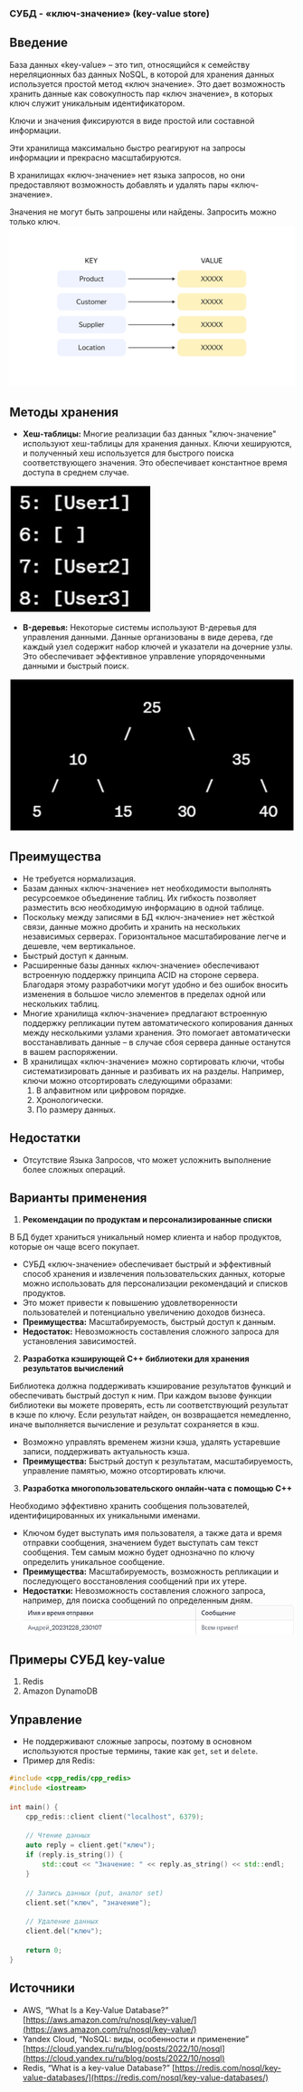 ### СУБД - «ключ-значение» (key-value store)

## **Введение**

База данных «key-value» – это тип, относящийся к семейству нереляционных баз данных NoSQL, в которой для хранения данных используется простой метод «ключ значение». Это дает возможность хранить данные как совокупность пар «ключ значение», в которых ключ служит уникальным идентификатором. 

Ключи и значения фиксируются в виде простой или составной информации. 

Эти хранилища максимально быстро реагируют на запросы информации и прекрасно масштабируются.

В хранилищах «ключ-значение» нет языка запросов, но они предоставляют возможность добавлять и удалять пары «ключ-значение». 

Значения не могут быть запрошены или найдены. Запросить можно только ключ.
![Image alt](https://github.com/LLrodyaLL/misis2023f-22-01-nurgaliev-r-d/raw/main/docs/KV.png)

## **Методы хранения**

- **Хеш-таблицы:** Многие реализации баз данных "ключ-значение" используют хеш-таблицы для хранения данных. Ключи хешируются, и полученный хеш используется для быстрого поиска соответствующего значения. Это обеспечивает константное время доступа в среднем случае.

![Image alt](https://github.com/LLrodyaLL/misis2023f-22-01-nurgaliev-r-d/raw/main/docs/hash.jpg)

- **B-деревья:** Некоторые системы используют B-деревья для управления данными. Данные организованы в виде дерева, где каждый узел содержит набор ключей и указатели на дочерние узлы. Это обеспечивает эффективное управление упорядоченными данными и быстрый поиск.

![Image alt](https://github.com/LLrodyaLL/misis2023f-22-01-nurgaliev-r-d/raw/main/docs/b-tree.jpg)

## **Преимущества**

- Не требуется нормализация.
- Базам данных «ключ-значение» нет необходимости выполнять ресурсоемкое объединение таблиц. Их гибкость позволяет разместить всю необходимую информацию в одной таблице.
- Поскольку между записями в БД «ключ-значение» нет жёсткой связи, данные можно дробить и хранить на нескольких независимых серверах. Горизонтальное масштабирование легче и дешевле, чем вертикальное.
- Быстрый доступ к данным.
- Расширенные базы данных «ключ-значение» обеспечивают встроенную поддержку принципа ACID на стороне сервера. Благодаря этому разработчики могут удобно и без ошибок вносить изменения в большое число элементов в пределах одной или нескольких таблиц.
- Многие хранилища «ключ-значение» предлагают встроенную поддержку репликации путем автоматического копирования данных между несколькими узлами хранения. Это помогает автоматически восстанавливать данные – в случае сбоя сервера данные останутся в вашем распоряжении.
- В хранилищах «ключ-значение» можно сортировать ключи, чтобы систематизировать данные и разбивать их на разделы. Например, ключи можно отсортировать следующими образами:
  1. В алфавитном или цифровом порядке.
  2. Хронологически.
  3. По размеру данных.

## **Недостатки**

- Отсутствие Языка Запросов, что может усложнить выполнение более сложных операций.

## **Варианты применения**

1. **Рекомендации по продуктам и персонализированные списки**

В БД будет храниться уникальный номер клиента и набор продуктов, которые он чаще всего покупает.
   - СУБД «ключ-значение» обеспечивает быстрый и эффективный способ хранения и извлечения пользовательских данных, которые можно использовать для персонализации рекомендаций и списков продуктов.
   - Это может привести к повышению удовлетворенности пользователей и потенциально увеличению доходов бизнеса.
   - **Преимущества:** Масштабируемость, быстрый доступ к данным.
   - **Недостаток:** Невозможность составления сложного запроса для установления зависимостей.

2. **Разработка кэширующей C++ библиотеки для хранения результатов вычислений**

Библиотека должна поддерживать кэширование результатов функций и обеспечивать быстрый доступ к ним. При каждом вызове функции библиотеки вы можете проверять, есть ли соответствующий результат в кэше по ключу. Если результат найден, он возвращается немедленно, иначе выполняется вычисление и результат сохраняется в кэш.
   - Возможно управлять временем жизни кэша, удалять устаревшие записи, поддерживать актуальность кэша.
   - **Преимущества:** Быстрый доступ к результатам, масштабируемость, управление памятью, можно отсортировать ключи.

3. **Разработка многопользовательского онлайн-чата с помощью C++**

Необходимо эффективно хранить сообщения пользователей, идентифицированных их уникальными именами.
   - Ключом будет выступать имя пользователя, а также дата и время отправки сообщения, значением будет выступать сам текст сообщения. Тем самым можно будет однозначно по ключу определить уникальное сообщение.
   - **Преимущества:** Масштабируемость, возможность репликации и последующего восстановления сообщений при их утере.
   - **Недостатки:** Невозможность составления сложного запроса, например, для поиска сообщений по определенным дням.
![Image alt](https://github.com/LLrodyaLL/misis2023f-22-01-nurgaliev-r-d/raw/main/docs/messages.jpg)

## **Примеры СУБД key-value**

1. Redis
2. Amazon DynamoDB

## **Управление**

- Не поддерживают сложные запросы, поэтому в основном используются простые термины, такие как `get`, `set` и `delete`.
- Пример для Redis:
```c++
#include <cpp_redis/cpp_redis>
#include <iostream>

int main() {
    cpp_redis::client client("localhost", 6379);

    // Чтение данных
    auto reply = client.get("ключ");
    if (reply.is_string()) {
        std::cout << "Значение: " << reply.as_string() << std::endl;
    }

    // Запись данных (put, аналог set)
    client.set("ключ", "значение");

    // Удаление данных
    client.del("ключ");

    return 0;
}
```

## **Источники**

- AWS, “What Is a Key-Value Database?”
[https://aws.amazon.com/ru/nosql/key-value/](https://aws.amazon.com/ru/nosql/key-value/)
- Yandex Cloud, “NoSQL: виды, особенности и применение”
[https://cloud.yandex.ru/ru/blog/posts/2022/10/nosql](https://cloud.yandex.ru/ru/blog/posts/2022/10/nosql)
- Redis, “What is a key-value Database?”
[https://redis.com/nosql/key-value-databases/](https://redis.com/nosql/key-value-databases/)
